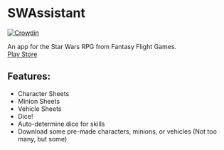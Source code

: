 
# SWAssistant

[![Crowdin](https://badges.crowdin.net/swrpg/localized.svg)](https://crowdin.com/project/swrpg)

An app for the Star Wars RPG from Fantasy Flight Games.  
[Play Store](https://play.google.com/store/apps/details?id=com.apps.darkstorm.swrpg.assistant)

## Features:

* Character Sheets
* Minion Sheets
* Vehicle Sheets
* Dice!
* Auto-determine dice for skills
* Download some pre-made characters, minions, or vehicles (Not too many, but some)
